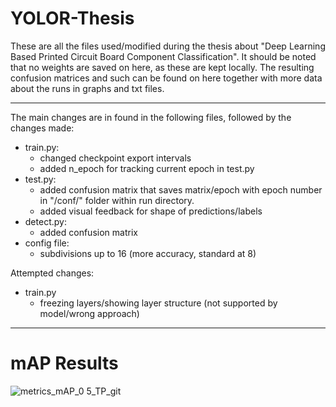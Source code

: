 # YOLOR-Thesis
These are all the files used/modified during the thesis about "Deep Learning Based Printed Circuit Board Component Classification". It should be noted that no weights are saved on here, as these are kept locally. The resulting confusion matrices and such can be found on here together with more data about the runs in graphs and txt files.

- - -

The main changes are in found in the following files, followed by the changes made:

- train.py:
  -  changed checkpoint export intervals
  -  added n_epoch for tracking current epoch in test.py
- test.py:
  - added confusion matrix that saves matrix/epoch with epoch number in "/conf/" folder within run directory.
  - added visual feedback for shape of predictions/labels
- detect.py:
  - added confusion matrix
- config file:
  - subdivisions up to 16 (more accuracy, standard at 8)



Attempted changes:
- train.py
  - freezing layers/showing layer structure (not supported by model/wrong approach)
- - -
 
 # mAP Results

![metrics_mAP_0 5_TP_git](https://user-images.githubusercontent.com/13786325/174066742-a56143c8-da3b-4b35-87e3-3fa96d53ab6f.png)
